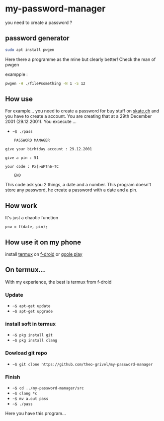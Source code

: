 # my-password-manager

you need to create a password ?

## password generator

```sh
sudo apt install pwgen
```
Here there a programme as the mine but clearly better!
Check the man of pwgen

exampple :
```sh
pwgen -H ./file#something -N 1 -S 12
```

## How use

For example... you need to create a password for buy stuff on [skate.ch](https://www.skate.ch)
and you have to create a account. You are creating that at a 29th December 2001 (29.12.2001).
You excecute ...
* ```~$ ./pass``` 
```shell
	PASSWORD MANAGER

give your birhtday account : 29.12.2001

give a pin : 51

your code : Px{>uPTn6-TC

	END
```

This code ask you 2 things, a date and a number. 
This program doesn't store any password, 
he create a password with a date and a pin.


## How work

It's just a chaotic function
```
psw = f(date, pin);
```


## How use it on my phone

install 
[termux](https://play.google.com/store/apps/details?id=com.termux)
on 
[f-droid](https://f-droid.org/packages/com.termux/) 
or 
[goole play](https://play.google.com/store/apps/details?id=com.termux) 


## On termux...

With my experience, the best is termux from f-droid

### Update

* ```~$ apt-get update```
* ```~$ apt-get upgrade```


### install soft in termux

* ```~$ pkg install git```
* ```~$ pkg install clang```


### Dowload git repo

* ```~$ git clone https://github.com/theo-grivel/my-password-manager```

### Finish

* ```~$ cd ../my-password-manager/src```
* ```~$ clang *c```
* ```~$ mv a.out pass```
* ```~$ ./pass```

Here you have this program...
